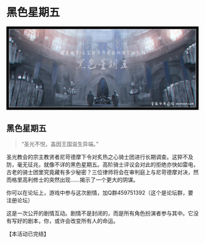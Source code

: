 # 黑色星期五

![&#x9ED1;&#x8272;&#x661F;&#x671F;&#x4E94;](../../.gitbook/assets/hei-se-xing-qi-wu-.jpg)

## 黑色星期五

> “圣光不悦，盖因王国滋生异端。”

圣光教会的宗主教贤者尼苛德摩下令对炙热之心骑士团进行长期调查。这猝不及防，毫无征兆，就像不详的黑色星期五。高阶骑士评议会对此的拒绝亦快如雷电，古老的骑士团里究竟藏有多少秘密？三位律师将会在审判庭上与尼苛德摩对决，然而格里高利修士的突然出现……揭示了一个更大的阴谋。

你可以在论坛上，游戏中参与这次剧情，加Q群459751392（这个是论坛群，要注册论坛）

这是一次公开的剧情互动。剧情不是封闭的，而是所有角色扮演者参与其中。它没有写好的剧本，你，或许会改变所有人的命运。

【本活动已完结】

